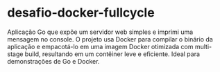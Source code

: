 # desafio-docker-fullcycle
Aplicação Go que expõe um servidor web simples e imprimi uma mensagem no console. O projeto usa Docker para compilar o binário da aplicação e empacotá-lo em uma imagem Docker otimizada com multi-stage build, resultando em um contêiner leve e eficiente. Ideal para demonstrações de Go e Docker.
